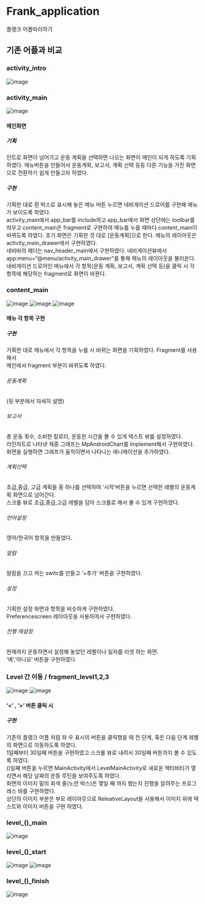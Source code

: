 # Frank_application
플랭크 어플따라하기

## 기존 어플과 비교
### activity_intro
![image](https://user-images.githubusercontent.com/43840561/99203015-7d24cf80-27f4-11eb-9915-ce59876e8215.png)

### activity_main
![image](https://user-images.githubusercontent.com/43840561/99202989-71d1a400-27f4-11eb-8814-b3516fa401d5.png)
#### 메인화면
##### 기획
인트로 화면이 넘어가고 운동 계획을 선택하면 나오는 화면이 메인이 되게 하도록 기획하였다.
메뉴버튼을 만들어서 운동계획, 보고서, 계획 선택 등등 다른 기능을 가진 화면으로 전환하기 쉽게
만들고자 하였다.
##### 구현
기획한 대로 흰 박스로 표시해 놓은 메뉴 버튼 누르면  네비게이션 드로어를 구현해 메뉴가 보이도록 하였다.  
activity_main에서 app_bar를 include하고 app_bar에서 화면 상단에는 toolbar를 띄우고 content_main은 fragment로 구현하여 메뉴를 누를 때마다 content_main이 
바뀌도록 하였다. 초기 화면은 기획한 것 대로 [운동계획]으로 한다. 메뉴의 레이아웃은 
activity_main_drawer에서 구현하였다.  
네비바의 헤더는 nav_header_main에서 구현하였다.
네비게이션뷰에서 app:menu=“@menu/activity_main_drawer”를 통해 메뉴의 레이아웃을 불러온다.  
네비게이션 드로어인 메뉴에서 각 항목(운동 계획, 보고서, 계획 선택 등)을 클릭 시 각 항목에 해당하는 fragment로 화면이 바뀐다.

### content_main
![image](https://user-images.githubusercontent.com/43840561/99203159-fa504480-27f4-11eb-82d2-8164fcb112cd.png)
![image](https://user-images.githubusercontent.com/43840561/99203171-06d49d00-27f5-11eb-90f4-a12f1106bf88.png)
![image](https://user-images.githubusercontent.com/43840561/99203178-0f2cd800-27f5-11eb-869e-70fcc8864721.png)

#### 메뉴 각 항목 구현
##### 구현
기획한 대로 메뉴에서 각 항목을 누를 시 바뀌는 화면을 기획하였다. Fragment를 사용해서   
메인에서 fragment 부분이 바뀌도록 하였다.

###### 운동계획
(뒷 부분에서 자세히 설명)

###### 보고서 
총 운동 횟수, 소비한 칼로리, 운동한 시간을 볼 수 있게 텍스트 뷰를 설정하였다.   
라인차트로 나타낸 체중 그래프는 MpAndroidChart를 implement해서 구현하였다.  
화면을 실행하면 그래프가 움직이면서 나타나는 애니메이션을 추가하였다.  

###### 계획선택 
초급,중급, 고급 계획들 중 하나를 선택하여 ‘시작’버튼을 누르면 선택한 레벨의 운동계획 화면으로 넘어간다.  
스크롤 뷰로 초급,중급,고급 레벨을 담아 스크롤로 해서 볼 수 있게 구현하였다.  

###### 언어설정 
영어/한국어 항목을 만들었다.

###### 알람 
알람을 끄고 켜는 switc를 만들고 ‘+추가’ 버튼을 구현하였다.

###### 설정 
기획한 설정 화면과 항목을 비슷하게 구현하였다.   
Preferencescreen 레이아웃을 사용하여서 구현하였다.

###### 진행 재설정 
현재까지 운동하면서 설정해 놓았던 레벨이나 일자를 리셋 하는 화면.   
‘예‘,’아니요‘ 버튼을 구현하였다.

### Level 간 이동 / fragment_level1,2,3
![image](https://user-images.githubusercontent.com/43840561/99203308-764a8c80-27f5-11eb-9a8b-8a5f9170be62.png)
![image](https://user-images.githubusercontent.com/43840561/99203336-90846a80-27f5-11eb-8406-a85a5483ba06.png)

#### ‘<’ , ‘>’ 버튼 클릭 시 

##### 구현 
기존의 플랭크 어플 처럼 좌 우 표시의 버튼을 클릭했을 때 전 단계, 혹은 다음 단계 레벨의 화면으로 이동하도록 하였다.  
1일째부터 30일째 버튼을 구현하였고 스크롤 뷰로 내려서 30일째 버튼까지 볼 수 있도록 하였다.  
()일째 버튼을 누르면 MainActivity에서 LevelMainActivity로 새로운 액티비티가 열리면서 해당 날짜의 운동 루틴을 보여주도록 하였다.  
화면의 이미지 밑의 회색 줄(노란 박스)은 몇일 째 까지 했는지 진행을 알려주는 프로그레스 바를 구현하였다.  
상단의 이미지 부분은 부모 레이아웃으로 ReleativeLayout을 사용해서 이미지 위에 텍스트와 이미지 버튼을 구현 하였다. 

### level_()_main
![image](https://user-images.githubusercontent.com/43840561/99203499-202a1900-27f6-11eb-8752-c2621d9e3313.png)

### level_()_start
![image](https://user-images.githubusercontent.com/43840561/99203463-fbce3c80-27f5-11eb-8e35-714bacace58f.png)
![image](https://user-images.githubusercontent.com/43840561/99203473-05f03b00-27f6-11eb-9893-1d66aa7856ca.png)

### level_()_finish
![image](https://user-images.githubusercontent.com/43840561/99203592-5c5d7980-27f6-11eb-805f-2ab1860f08b8.png)


